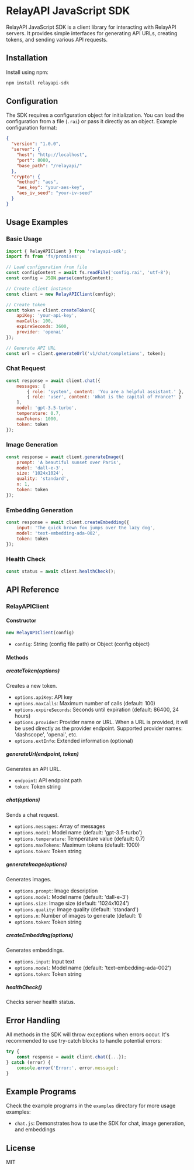 # RelayAPI JavaScript SDK

RelayAPI JavaScript SDK is a client library for interacting with RelayAPI servers. It provides simple interfaces for generating API URLs, creating tokens, and sending various API requests.

## Installation

Install using npm:

```bash
npm install relayapi-sdk
```

## Configuration

The SDK requires a configuration object for initialization. You can load the configuration from a file (`.rai`) or pass it directly as an object. Example configuration format:

```json
{
  "version": "1.0.0",
  "server": {
    "host": "http://localhost",
    "port": 8080,
    "base_path": "/relayapi/"
  },
  "crypto": {
    "method": "aes",
    "aes_key": "your-aes-key",
    "aes_iv_seed": "your-iv-seed"
  }
}
```

## Usage Examples

### Basic Usage

```javascript
import { RelayAPIClient } from 'relayapi-sdk';
import fs from 'fs/promises';

// Load configuration from file
const configContent = await fs.readFile('config.rai', 'utf-8');
const config = JSON.parse(configContent);

// Create client instance
const client = new RelayAPIClient(config);

// Create token
const token = client.createToken({
    apiKey: 'your-api-key',
    maxCalls: 100,
    expireSeconds: 3600,
    provider: 'openai'
});

// Generate API URL
const url = client.generateUrl('v1/chat/completions', token);
```

### Chat Request

```javascript
const response = await client.chat({
    messages: [
        { role: 'system', content: 'You are a helpful assistant.' },
        { role: 'user', content: 'What is the capital of France?' }
    ],
    model: 'gpt-3.5-turbo',
    temperature: 0.7,
    maxTokens: 1000,
    token: token
});
```

### Image Generation

```javascript
const response = await client.generateImage({
    prompt: 'A beautiful sunset over Paris',
    model: 'dall-e-3',
    size: '1024x1024',
    quality: 'standard',
    n: 1,
    token: token
});
```

### Embedding Generation

```javascript
const response = await client.createEmbedding({
    input: 'The quick brown fox jumps over the lazy dog',
    model: 'text-embedding-ada-002',
    token: token
});
```

### Health Check

```javascript
const status = await client.healthCheck();
```

## API Reference

### RelayAPIClient

#### Constructor

```javascript
new RelayAPIClient(config)
```

- `config`: String (config file path) or Object (config object)

#### Methods

##### createToken(options)

Creates a new token.

- `options.apiKey`: API key
- `options.maxCalls`: Maximum number of calls (default: 100)
- `options.expireSeconds`: Seconds until expiration (default: 86400, 24 hours)
- `options.provider`: Provider name or URL. When a URL is provided, it will be used directly as the provider endpoint. Supported provider names: 'dashscope', 'openai', etc.
- `options.extInfo`: Extended information (optional)

##### generateUrl(endpoint, token)

Generates an API URL.

- `endpoint`: API endpoint path
- `token`: Token string

##### chat(options)

Sends a chat request.

- `options.messages`: Array of messages
- `options.model`: Model name (default: 'gpt-3.5-turbo')
- `options.temperature`: Temperature value (default: 0.7)
- `options.maxTokens`: Maximum tokens (default: 1000)
- `options.token`: Token string

##### generateImage(options)

Generates images.

- `options.prompt`: Image description
- `options.model`: Model name (default: 'dall-e-3')
- `options.size`: Image size (default: '1024x1024')
- `options.quality`: Image quality (default: 'standard')
- `options.n`: Number of images to generate (default: 1)
- `options.token`: Token string

##### createEmbedding(options)

Generates embeddings.

- `options.input`: Input text
- `options.model`: Model name (default: 'text-embedding-ada-002')
- `options.token`: Token string

##### healthCheck()

Checks server health status.

## Error Handling

All methods in the SDK will throw exceptions when errors occur. It's recommended to use try-catch blocks to handle potential errors:

```javascript
try {
    const response = await client.chat({...});
} catch (error) {
    console.error('Error:', error.message);
}
```

## Example Programs

Check the example programs in the `examples` directory for more usage examples:

- `chat.js`: Demonstrates how to use the SDK for chat, image generation, and embeddings

## License

MIT
